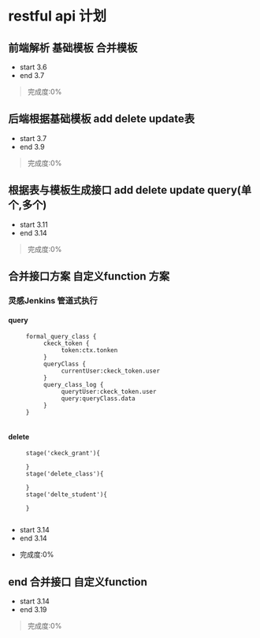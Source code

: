 # restful api 计划

## 前端解析 基础模板 合并模板
+ start 3.6
+ end 3.7
> 完成度:0%

## 后端根据基础模板 add delete update表
+ start 3.7
+ end  3.9
> 完成度:0%

## 根据表与模板生成接口 add delete update query(单个,多个)
+ start 3.11
+ end 3.14
> 完成度:0%

## 合并接口方案  自定义function 方案
### 灵感Jenkins 管道式执行
#### query
``` 
     formal_query_class {
          ckeck_token {
               token:ctx.tonken
          }
          queryClass {
               currentUser:ckeck_token.user
          }
          query_class_log {
               querytUser:ckeck_token.user
               query:queryClass.data
          }
     }
     
```
#### delete
``` 
     stage('ckeck_grant'){

     }
     stage('delete_class'){

     }
     stage('delte_student'){
          
     }
     
```
+ start 3.14
+ end 3.14
- 完成度:0%

## end 合并接口 自定义function
+ start 3.14
+ end 3.19
> 完成度:0%
